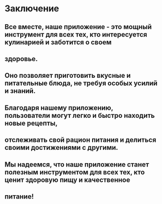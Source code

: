 # Заключение

## Все вместе, наше приложение - это мощный инструмент для всех тех, кто интересуется кулинарией и заботится о своем 
## здоровье. 
## Оно позволяет приготовить вкусные и питательные блюда, не требуя особых усилий и знаний.

## Благодаря нашему приложению, пользователи могут легко и быстро находить новые рецепты, 
## отслеживать свой рацион питания и делиться своими достижениями с другими.

## Мы надеемся, что наше приложение станет полезным инструментом для всех тех, кто ценит здоровую пищу и качественное 
## питание!
